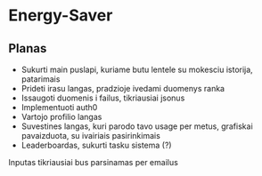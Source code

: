# Energy-Saver

## Planas

- Sukurti main puslapi, kuriame butu lentele su mokesciu istorija, patarimais
- Prideti irasu langas, pradzioje ivedami duomenys ranka
- Issaugoti duomenis i failus, tikriausiai jsonus
- Implementuoti auth0
- Vartojo profilio langas
- Suvestines langas, kuri parodo tavo usage per metus, grafiskai pavaizduota, su ivairiais pasirinkimais
- Leaderboardas, sukurti tasku sistema (?) 



Inputas tikriausiai bus parsinamas per emailus
